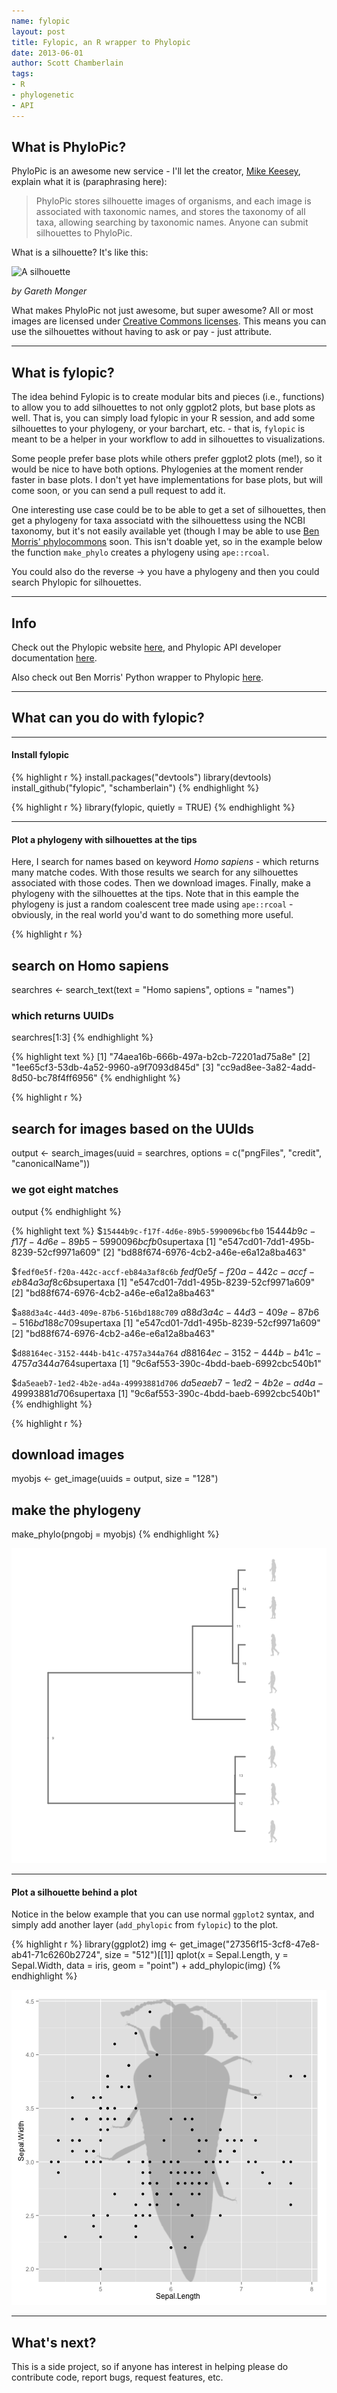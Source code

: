 ```yaml
---
name: fylopic
layout: post
title: Fylopic, an R wrapper to Phylopic
date: 2013-06-01
author: Scott Chamberlain
tags: 
- R
- phylogenetic
- API
---
```


## What is PhyloPic?

PhyloPic is an awesome new service - I'll let the creator, [Mike Keesey](http://tmkeesey.net/), explain what it is (paraphrasing here): 

> PhyloPic stores silhouette images of organisms, and each image is associated with taxonomic names, and stores the taxonomy of all taxa, allowing searching by taxonomic names. Anyone can submit silhouettes to PhyloPic. 

What is a silhouette?  It's like this:

![A silhouette](http://phylopic.org/assets/images/submissions/bedd622a-4de2-4067-8c70-4aa44326d229.128.png)

*by Gareth Monger*


What makes PhyloPic not just awesome, but super awesome? All or most images are licensed under [Creative Commons licenses](http://creativecommons.org/). This means you can use the silhouettes without having to ask or pay - just attribute. 

***************

## What is fylopic?

The idea behind Fylopic is to create modular bits and pieces (i.e., functions) to allow you to add silhouettes to not only ggplot2 plots, but base plots as well. That is, you can simply load fylopic in your R session, and add some silhouettes to your phylogeny, or your barchart, etc. - that is, `fylopic` is meant to be a helper in your workflow to add in silhouettes to visualizations. 

Some people prefer base plots while others prefer ggplot2 plots (me!), so it would be nice to have both options. Phylogenies at the moment render faster in base plots. I don't yet have implementations for base plots, but will come soon, or you can send a pull request to add it. 

One interesting use case could be to be able to get a set of silhouettes, then get a phylogeny for taxa associatd with the silhouettess using the NCBI taxonomy, but it's not easily available yet (though I may be able to use [Ben Morris' phylocommons](https://github.com/bendmorris/phylocommons) soon. This isn't doable yet, so in the example below the function `make_phylo` creates a phylogeny using `ape::rcoal`.

You could also do the reverse -> you have a phylogeny and then you could search Phylopic for silhouettes. 

***************

## Info

Check out the Phylopic website [here](http://phylopic.org/), and Phylopic API developer documentation [here](http://phylopic.org/api/). 

Also check out Ben Morris' Python wrapper to Phylopic [here](https://github.com/bendmorris/python-phylopic). 

***************

## What can you do with fylopic?

***************

#### Install fylopic

{% highlight r %}
install.packages("devtools")
library(devtools)
install_github("fylopic", "schamberlain")
{% endhighlight %}



{% highlight r %}
library(fylopic, quietly = TRUE)
{% endhighlight %}


***************

#### Plot a phylogeny with silhouettes at the tips

Here, I search for names based on keyword *Homo sapiens* - which returns many matche codes. With those results we search for any silhouettes associated with those codes. Then we download images. Finally, make a phylogeny with the silhouettes at the tips. Note that in this eample the phylogeny is just a random coalescent tree made using `ape::rcoal` - obviously, in the real world you'd want to do something more useful. 


{% highlight r %}
## search on Homo sapiens
searchres <- search_text(text = "Homo sapiens", options = "names")

### which returns UUIDs
searchres[1:3]
{% endhighlight %}



{% highlight text %}
[1] "74aea16b-666b-497a-b2cb-72201ad75a8e"
[2] "1ee65cf3-53db-4a52-9960-a9f7093d845d"
[3] "cc9ad8ee-3a82-4add-8d50-bc78f4ff6956"
{% endhighlight %}



{% highlight r %}

## search for images based on the UUIds
output <- search_images(uuid = searchres, options = c("pngFiles", "credit", 
    "canonicalName"))

### we got eight matches
output
{% endhighlight %}



{% highlight text %}
$`15444b9c-f17f-4d6e-89b5-5990096bcfb0`
$`15444b9c-f17f-4d6e-89b5-5990096bcfb0`$supertaxa
[1] "e547cd01-7dd1-495b-8239-52cf9971a609"
[2] "bd88f674-6976-4cb2-a46e-e6a12a8ba463"


$`fedf0e5f-f20a-442c-accf-eb84a3af8c6b`
$`fedf0e5f-f20a-442c-accf-eb84a3af8c6b`$supertaxa
[1] "e547cd01-7dd1-495b-8239-52cf9971a609"
[2] "bd88f674-6976-4cb2-a46e-e6a12a8ba463"


$`a88d3a4c-44d3-409e-87b6-516bd188c709`
$`a88d3a4c-44d3-409e-87b6-516bd188c709`$supertaxa
[1] "e547cd01-7dd1-495b-8239-52cf9971a609"
[2] "bd88f674-6976-4cb2-a46e-e6a12a8ba463"


$`d88164ec-3152-444b-b41c-4757a344a764`
$`d88164ec-3152-444b-b41c-4757a344a764`$supertaxa
[1] "9c6af553-390c-4bdd-baeb-6992cbc540b1"


$`da5eaeb7-1ed2-4b2e-ad4a-49993881d706`
$`da5eaeb7-1ed2-4b2e-ad4a-49993881d706`$supertaxa
[1] "9c6af553-390c-4bdd-baeb-6992cbc540b1"
{% endhighlight %}



{% highlight r %}

## download images
myobjs <- get_image(uuids = output, size = "128")

## make the phylogeny
make_phylo(pngobj = myobjs)
{% endhighlight %}

![center](/img/2013-06-01-fylopic/unnamed-chunk-1.png) 


***************

#### Plot a silhouette behind a plot

Notice in the below example that you can use normal `ggplot2` syntax, and simply add another layer (`add_phylopic` from `fylopic`) to the plot.


{% highlight r %}
library(ggplot2)
img <- get_image("27356f15-3cf8-47e8-ab41-71c6260b2724", size = "512")[[1]]
qplot(x = Sepal.Length, y = Sepal.Width, data = iris, geom = "point") + add_phylopic(img)
{% endhighlight %}

![center](/img/2013-06-01-fylopic/unnamed-chunk-2.png) 


***************

## What's next?

This is a side project, so if anyone has interest in helping please do contribute code, report bugs, request features, etc. 
